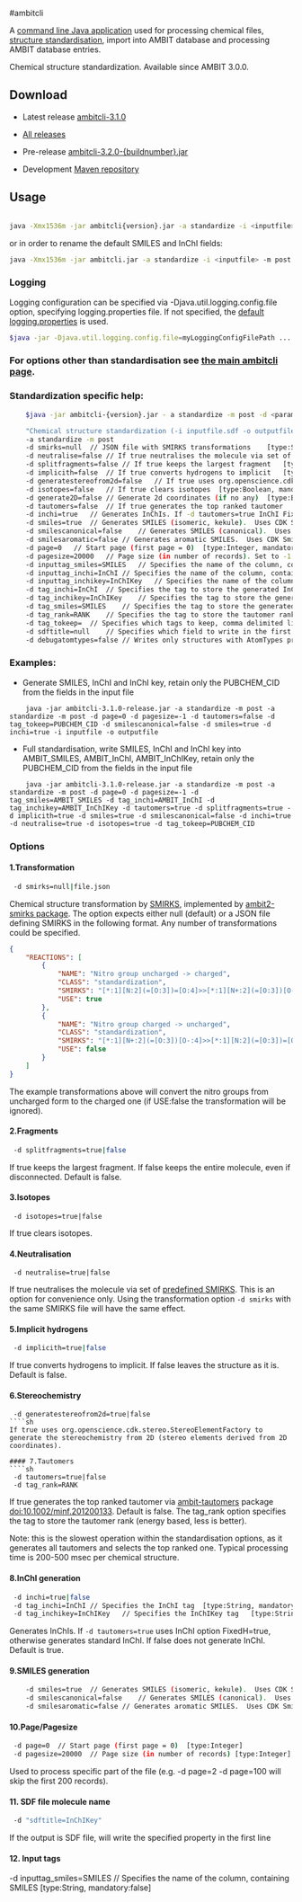 #ambitcli

A [command line Java application](download_ambitcli.html) used for processing chemical files, [structure standardisation](./ambitcli_standardisation.html), import into AMBIT database and processing AMBIT database entries.  

Chemical structure standardization. Available since AMBIT 3.0.0.

## Download

* Latest release <a href="https://sourceforge.net/projects/ambit/files/Ambit2/AMBIT%20applications/ambitcli/ambitcli-3.1.0/ambitcli-3.1.0-release.jar/download">ambitcli-3.1.0</a>

* <a href="http://sourceforge.net/projects/ambit/files/Ambit2/AMBIT%20applications/ambitcli/">All releases</a>

* Pre-release <a href="https://sourceforge.net/projects/ambit/files/Ambit2/AMBIT%20applications/ambitcli/ambitcli-3.2.0/">ambitcli-3.2.0-{buildnumber}.jar</a> 

* Development <a href="https://nexus.ideaconsult.net#nexus-search;gav~~ambit2-dbcli~~jar~">Maven repository</a>


## Usage

````sh

java -Xmx1536m -jar ambitcli{version}.jar -a standardize -i <inputfile> -m post -d page=page num -d pagesize=-1|page_size -o <output> -d tautomers=true -d splitfragments=true -d implicith=true -d smiles=false -d smilescanonical=true -d inchi=true -d neutralise=true -d isotopes=true
````

or in order to rename the default SMILES and InChI fields:

````sh
java -Xmx1536m -jar ambitcli.jar -a standardize -i <inputfile> -m post -d page=pagenum -d pagesize=-1|page_size -o <output> -d tautomers=true -d splitfragments=true -d implicith=true -d smiles=false -d smilescanonical=true -d inchi=true -d neutralise=true -d isotopes=true  -d tag_inchi=AMBIT_InChI -d tag_inchikey=AMBIT_InChIKey -d tag_smiles=AMBIT_SMILES -d tag_rank=TAUTOMER_RANK
````

### Logging

Logging configuration can be specified via  -Djava.util.logging.config.file option, specifying logging.properties file. If not specified, the [default logging.properties](https://svn.code.sf.net/p/ambit/code/trunk/ambit2-all/ambit2-apps/ambit2-dbcli/src/main/resources/ambit2/dbcli/logging.properties) is used.

````sh
$java -jar -Djava.util.logging.config.file=myLoggingConfigFilePath .... other options ....
````


### For options other than standardisation see [the main ambitcli page](download_ambitcli.html).

### Standardization specific help:

````sh
    $java -jar ambitcli-{version}.jar - a standardize -m post -d <parameters>

    "Chemical structure standardization (-i inputfile.sdf -o outputfile.sdf , recognized by extensions .sdf , .csv, .cml , .txt)"
    -a standardize -m post
    -d smirks=null	// JSON file with SMIRKS transformations	[type:String, mandatory:false]
    -d neutralise=false	// If true neutralises the molecule via set of predefined SMIRKS	[type:Boolean, mandatory:false]
    -d splitfragments=false	// If true keeps the largest fragment	[type:Boolean, mandatory:false]
    -d implicith=false	// If true converts hydrogens to implicit	[type:Boolean, mandatory:false]
    -d generatestereofrom2d=false	// If true uses org.openscience.cdk.stereo.StereoElementFactory to generate the stereochemistry from 2D coordinates	[type:Boolean, mandatory:false]
    -d isotopes=false	// If true clears isotopes	[type:Boolean, mandatory:false]
    -d generate2D=false	// Generate 2d coordinates (if no any)	[type:Boolean, mandatory:false]
    -d tautomers=false	// If true generates the top ranked tautomer	[type:Boolean, mandatory:false]
    -d inchi=true	// Generates InChIs. If -d tautomers=true InChI FixedH=true, otherwise generates standard InChI	[type:Boolean, mandatory:false]
    -d smiles=true	// Generates SMILES (isomeric, kekule).  Uses CDK SmilesGenerator.isomeric()	[type:Boolean, mandatory:false]
    -d smilescanonical=false	// Generates SMILES (canonical).  Uses CDK SmilesGenerator.absolute()	[type:Boolean, mandatory:false]
    -d smilesaromatic=false	// Generates aromatic SMILES.  Uses CDK SmilesGenerator.aromatic()	[type:Boolean, mandatory:false]
    -d page=0	// Start page (first page = 0)	[type:Integer, mandatory:false]
    -d pagesize=20000	// Page size (in number of records). Set to -1 to read all records.	[type:Integer, mandatory:false]
    -d inputtag_smiles=SMILES	// Specifies the name of the column, containing SMILES in the input file	[type:String, mandatory:false]
    -d inputtag_inchi=InChI	// Specifies the name of the column, containing InChI in the input file	[type:String, mandatory:false]
    -d inputtag_inchikey=InChIKey	// Specifies the name of the column, containing InChIKey in the input file	[type:String, mandatory:false]
    -d tag_inchi=InChI	// Specifies the tag to store the generated InChI	[type:String, mandatory:false]
    -d tag_inchikey=InChIKey	// Specifies the tag to store the generated InChIKey	[type:String, mandatory:false]
    -d tag_smiles=SMILES	// Specifies the tag to store the generated SMILES	[type:String, mandatory:false]
    -d tag_rank=RANK	// Specifies the tag to store the tautomer rank (energy based, less is better)	[type:String, mandatory:false]
    -d tag_tokeep=	// Specifies which tags to keep, comma delimited list. Everything else will be removed. To keep all the tags, leave this empty.	[type:String, mandatory:false]
    -d sdftitle=null	// Specifies which field to write in the first SDF line null|inchikey|inchi|smiles|any-existing-field	[type:String, mandatory:false]
    -d debugatomtypes=false	// Writes only structures with AtomTypes property set. For debug purposes	[type:boolean, mandatory:false]

````

### Examples:

* Generate SMILES, InChI and InChI key, retain only the PUBCHEM_CID from the fields in the input file

````
    java -jar ambitcli-3.1.0-release.jar -a standardize -m post -a standardize -m post -d page=0 -d pagesize=-1 -d tautomers=false -d tag_tokeep=PUBCHEM_CID -d smilescanonical=false -d smiles=true -d inchi=true -i inputfile -o outputfile
````

* Full standardisation, write SMILES, InChI and InChI key into AMBIT_SMILES, AMBIT_InChI, AMBIT_InChIKey, retain only the PUBCHEM_CID from the fields in the input file

````
    java -jar ambitcli-3.1.0-release.jar -a standardize -m post -a standardize -m post -d page=0 -d pagesize=-1 -d tag_smiles=AMBIT_SMILES -d tag_inchi=AMBIT_InChI -d tag_inchikey=AMBIT_InChIKey -d tautomers=true -d splitfragments=true -d implicith=true -d smiles=true -d smilescanonical=false -d inchi=true -d neutralise=true -d isotopes=true -d tag_tokeep=PUBCHEM_CID
````

### Options

#### 1.Transformation
````sh
 -d smirks=null|file.json
````
Chemical structure transformation by [SMIRKS](http://daylight.com/dayhtml_tutorials/languages/smirks/index.html), implemented by [ambit2-smirks package](https://github.com/ideaconsult/apps-ambit/tree/master/smirks-example). 
The option expects either null (default) or a JSON file defining SMIRKS in the following format. Any number of transformations could be specified.    

````json
{
    "REACTIONS": [
        {
            "NAME": "Nitro group uncharged -> charged",
            "CLASS": "standardization",
            "SMIRKS": "[*:1][N:2](=[O:3])=[O:4]>>[*:1][N+:2](=[O:3])[O-:4]",
            "USE": true
        },
        {
            "NAME": "Nitro group charged -> uncharged",
            "CLASS": "standardization",
            "SMIRKS": "[*:1][N+:2](=[O:3])[O-:4]>>[*:1][N:2](=[O:3])=[O:4]",
            "USE": false
        }    
    ]
}
````
The example transformations above will convert the nitro groups from uncharged form to the charged one (if USE:false the transformation will be ignored). 

#### 2.Fragments

````sh
 -d splitfragments=true|false	
````
If true keeps the largest fragment. If false keeps the entire molecule, even if disconnected. Default is false.

#### 3.Isotopes

````
 -d isotopes=true|false	
````
If true clears isotopes.

#### 4.Neutralisation

````
 -d neutralise=true|false	
````
 If true neutralises the molecule via set of [predefined SMIRKS](https://svn.code.sf.net/p/ambit/code/trunk/ambit2-all/ambit2-smarts/src/main/resources/ambit2/smirks/smirks.json).
 This is an option for convenience only. Using the transformation option `-d smirks` with the same SMIRKS file will have the same effect.  
 
#### 5.Implicit hydrogens

````sh 
 -d implicith=true|false
````
If true converts hydrogens to implicit. If false leaves the structure as it is. Default is false.

#### 6.Stereochemistry
```` 
 -d generatestereofrom2d=true|false	
````sh
If true uses org.openscience.cdk.stereo.StereoElementFactory to generate the stereochemistry from 2D (stereo elements derived from 2D coordinates).

#### 7.Tautomers
````sh 
 -d tautomers=true|false		
 -d tag_rank=RANK	 
````
If true generates the top ranked tautomer via [ambit-tautomers](https://github.com/ideaconsult/apps-ambit/tree/master/tautomers-example) package [doi:10.1002/minf.201200133](http://onlinelibrary.wiley.com/doi/10.1002/minf.201200133/abstract). Default is false.
The tag_rank option specifies the tag to store the tautomer rank (energy based, less is better).

Note: this is the slowest operation within the standardisation options, as it generates all tautomers and selects the top ranked one. Typical processing time is 200-500 msec per chemical structure.

#### 8.InChI generation
````sh
 -d inchi=true|false
 -d tag_inchi=InChI	// Specifies the InChI tag	[type:String, mandatory:false]
 -d tag_inchikey=InChIKey	// Specifies the InChIKey tag	[type:String, mandatory:false]
````

Generates InChIs. If `-d tautomers=true` uses InChI option FixedH=true, otherwise generates standard InChI. If false does not generate InChI. Default is true.

#### 9.SMILES generation
````sh
    -d smiles=true	// Generates SMILES (isomeric, kekule).  Uses CDK SmilesGenerator.isomeric()	[type:Boolean, mandatory:false]
    -d smilescanonical=false	// Generates SMILES (canonical).  Uses CDK SmilesGenerator.absolute()	[type:Boolean, mandatory:false]
    -d smilesaromatic=false	// Generates aromatic SMILES.  Uses CDK SmilesGenerator.aromatic()	[type:Boolean, mandatory:false]
```` 

#### 10.Page/Pagesize
````sh
 -d page=0	// Start page (first page = 0)	[type:Integer]
 -d pagesize=20000	// Page size (in number of records)	[type:Integer]
```` 
Used to process specific part of the file (e.g. -d page=2 -d page=100 will skip the first 200 records).
 
#### 11. SDF file molecule name  
````sh
 -d "sdftitle=InChIKey"	
```` 
If the output is SDF file, will write the specified property in the first line 

#### 12. Input tags   
 
 -d inputtag_smiles=SMILES	// Specifies the name of the column, containing SMILES	[type:String, mandatory:false] 